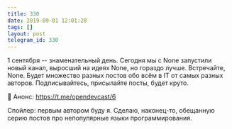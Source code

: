 ```yaml
---
title: 330
date: 2019-09-01 12:01:28
tags: []
layout: post
telegram_id: 330
---
```


1 сентября -- знаменательный день. Сегодня мы с None запустили новый канал, выросший на идеях None, но гораздо лучше. Встречайте, None. Будет множество разных постов обо всём в IT от самых разных авторов. Подписывайтесь, присылайте посты, будет круто.

🍍 Анонс:
<https://t.me/opendevcast/6>

Спойлер: первым автором буду я. Сделаю, наконец-то, обещанную серию постов про непопулярные языки программирования.
